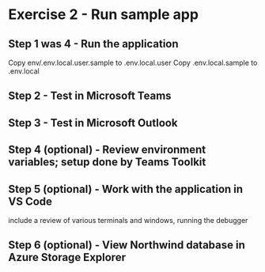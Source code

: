 # Exercise 2 - Run sample app

## Step 1 was 4 - Run the application

Copy env/.env.local.user.sample to .env.local.user
Copy .env.local.sample to .env.local

## Step 2 - Test in Microsoft Teams

## Step 3 - Test in Microsoft Outlook

## Step 4 (optional) - Review environment variables; setup done by Teams Toolkit

## Step 5 (optional) - Work with the application in VS Code

include a review of various terminals and windows, running the debugger

## Step 6 (optional) - View Northwind database in Azure Storage Explorer

